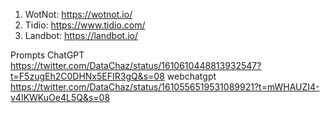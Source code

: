 1. WotNot: https://wotnot.io/
2. Tidio: https://www.tidio.com/
3. Landbot: https://landbot.io/

Prompts ChatGPT
https://twitter.com/DataChaz/status/1610610448813932547?t=F5zugEh2C0DHNx5EFIR3gQ&s=08
webchatgpt https://twitter.com/DataChaz/status/1610556519531089921?t=mWHAUZI4-v4IKWKuOe4L5Q&s=08
